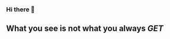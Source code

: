 ### Hi there 👋

## What you see is not what you always *GET*

<!--
**MusaZwane/MusaZwane** is a ✨ _special_ ✨ repository because its `README.md` (this file) appears on your GitHub profile.

Here are some ideas to get you started:

- 🔭 I’m currently working on ...
- 🌱 I’m currently learning ...
- 👯 I’m looking to collaborate on ...
- 🤔 I’m looking for help with ...
- 💬 Ask me about ...
- 📫 How to reach me: ...
- 😄 Pronouns: ...
- ⚡ Fun fact: ...
-->
<!--

- Lets solve some issues together peeps!!!
- Please tag me for some cool collaboration
- Ping me, Lets ping each other for some help !!

-->
